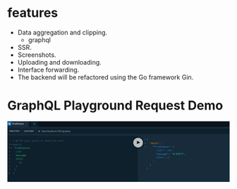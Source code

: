 # features

- Data aggregation and clipping.
  - graphql
- SSR.
- Screenshots.
- Uploading and downloading.
- Interface forwarding.
- The backend will be refactored using the Go framework Gin.

# GraphQL Playground Request Demo

![search all](./example/search_all.png)
